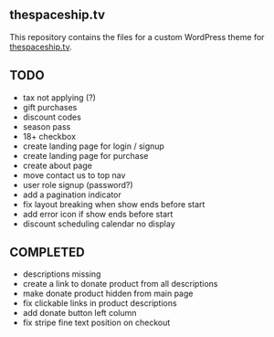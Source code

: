 ## thespaceship.tv
This repository contains the files for a custom WordPress theme for [thespaceship.tv](https://thespaceship.tv).

## TODO

- tax not applying (?)
- gift purchases
- discount codes
- season pass
- 18+ checkbox
- create landing page for login / signup
- create landing page for purchase
- create about page
- move contact us to top nav
- user role signup (password?)
- add a pagination indicator
- fix layout breaking when show ends before start
- add error icon if show ends before start
- discount scheduling calendar no display

## COMPLETED
- descriptions missing
- create a link to donate product from all descriptions
- make donate product hidden from main page
- fix clickable links in product descriptions
- add donate button left column
- fix stripe fine text position on checkout